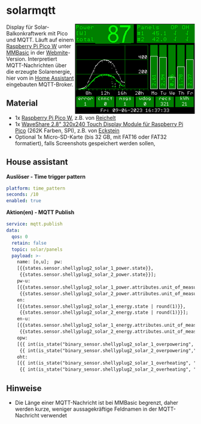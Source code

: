 # solarmqtt

[<img src="https://github.com/teuler/solarmqtt/blob/main/pics/scr02.png" align="right" alt="Drawing" width="320"/>](https://github.com/teuler/solarmqtt/blob/main/pics/scr02.png)

Display für Solar-Balkonkraftwerk mit Pico und MQTT. Läuft auf einem [Raspberry Pi Pico W](https://www.raspberrypi.com/products/raspberry-pi-pico/) unter [MMBasic](https://mmbasic.com/) in der [Webmite](https://geoffg.net/webmite.html)-Version. Interpretiert MQTT-Nachrichten über die erzeugte Solarenergie, hier vom in [Home Assistant](https://www.home-assistant.io/) eingebauten MQTT-Broker.

## Material
- 1x [Raspberry Pi Pico W](https://www.raspberrypi.com/products/raspberry-pi-pico/), z.B. von [Reichelt](https://www.reichelt.de/de/de/raspberry-pi-pico-w-rp2040-cortex-m0-wlan-microusb-rasp-pi-pico-w-p329646.html?PROVID=2788&gclid=EAIaIQobChMIuuXRwPKs_wIVTxUGAB0hJw2sEAQYASABEgL6TPD_BwE&&r=1)
- 1x [WaveShare 2.8" 320x240 Touch Display Module für Raspberry Pi Pico](https://www.waveshare.com/wiki/Pico-ResTouch-LCD-2.8) (262K Farben, SPI), z.B. von [Eckstein](https://eckstein-shop.de/WaveShare28inchTouchDisplayModuleforRaspberryPiPico2C262KColors2C320C3972402CSPI)
- Optional 1x Micro-SD-Karte (bis 32 GB, mit FAT16 oder FAT32 formatiert), falls Screenshots gespeichert werden sollen, 

<!-- Pro Wechselrichter einen [Shelly Plug S](https://www.shelly.cloud/en/products/shop/shelly-plug-s) oder einen vergleichbaren, Home Assistant-kompatiblen Zwischenstecker zur Leistungsmessung.-->

## House assistant

**Auslöser - Time trigger pattern**
```yaml
platform: time_pattern
seconds: /10
enabled: true
```

**Aktion(en) - MQTT Publish**
```yaml
service: mqtt.publish
data:
  qos: 0
  retain: false
  topic: solar/panels
  payload: >-
    name: [o,u];  pw:
    [{{states.sensor.shellyplug2_solar_1_power.state}},
     {{states.sensor.shellyplug2_solar_2_power.state}}];
    pw-u:
    [{{states.sensor.shellyplug2_solar_1_power.attributes.unit_of_measurement}},
     {{states.sensor.shellyplug2_solar_2_power.attributes.unit_of_measurement}}];
    en:
    [{{states.sensor.shellyplug2_solar_1_energy.state | round(1)}},
     {{states.sensor.shellyplug2_solar_2_energy.state | round(1)}}];
    en-u:
    [{{states.sensor.shellyplug2_solar_1_energy.attributes.unit_of_measurement}},
     {{states.sensor.shellyplug2_solar_2_energy.attributes.unit_of_measurement}}];
    opw:
    [{{ int(is_state("binary_sensor.shellyplug2_solar_1_overpowering", "on")) }},
     {{ int(is_state("binary_sensor.shellyplug2_solar_2_overpowering","on")) }}]; 
    oht:
    [{{ int(is_state("binary_sensor.shellyplug2_solar_1_overheating", "on")) }},
     {{ int(is_state("binary_sensor.shellyplug2_solar_2_overheating", "on")) }}];
```

## Hinweise
- Die Länge einer MQTT-Nachricht ist bei MMBasic begrenzt, daher werden kurze, weniger aussagekräftige Feldnamen in der MQTT-Nachricht verwendet

